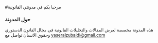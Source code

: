 #مرحبا بكم في مدونتي القانونية
### حول المدونة  
هذه المدونة مخصصة لعرض المقالات والتحليلات القانونية في مجال القانون الدستوري وحقوق الانسان 
تواصل مع 
yaseralzubaidi@gmail.com
